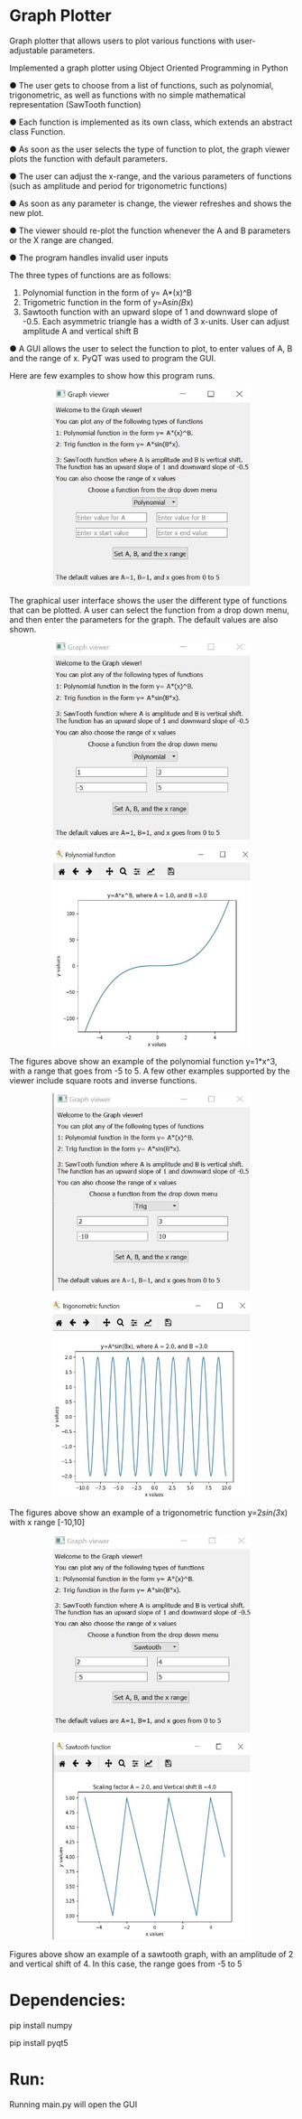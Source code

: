 # Graph Plotter
Graph plotter that allows users to plot various functions with user-adjustable parameters.

Implemented a graph plotter using Object Oriented Programming in Python

● The user gets to choose from a list of functions, such as polynomial, trigonometric, as well as functions with 
no simple mathematical representation (SawTooth function)

● Each function is implemented as its own class, which extends an abstract class Function. 

● As soon as the user selects the type of function to plot, the graph viewer plots the function with default parameters.  

● The user can adjust the x-range, and the various parameters of functions (such as amplitude and period for trigonometric functions)  

● As soon as any parameter is change, the viewer refreshes and shows the new plot. 

● The viewer should re-plot the function whenever the A and B parameters or the X
range are changed.

● The program handles invalid user inputs

The three types of functions are as follows:
1. Polynomial function in the form of y= A*(x)^B
2. Trigometric function in the form of y=A*sin(B*x)
3. Sawtooth function with an upward slope of 1 and downward slope of -0.5. Each asymmetric triangle has a width of 3 x-units. User can adjust amplitude A and vertical shift B

● A GUI allows the user to select the function to plot, to enter values of A, B and the range of x. PyQT was used to program the GUI.

Here are few examples to show how this program runs.

<p align="center">
  <img src="images/GUI.jpg" alt="Graphical User Interface"  width="350" height="350"/>
</p>

The graphical user interface shows the user the different type of functions that can be plotted. A user can select the function from a drop down menu, and then enter the parameters for the graph. The default values are also shown. 

<p align="center">
  <img src="images/polynomial_values.jpg" alt="Polynomial values"  width="350" height="350"/>
</p>
<p align="center">
  <img src="images/polynomial_graph.jpg" alt="Polynomial graph"  width="350" height="350"/>
</p>

The figures above show an example of the polynomial function y=1*x^3, with a range that goes from -5 to 5. A few other examples supported by the viewer include square roots and inverse functions.

<p align="center">
  <img src="images/trig_values.jpg" alt="Trig values"  width="350" height="350" >
</p>
<p align="center">
  <img src="images/trig_image.jpg" alt="Trig graph"  width="350" height="350" >
</p>

The figures above show an example of a trigonometric function y=2*sin(3*x) with x range [-10,10]

<p align="center">
  <img src="images/sawtooth_values.jpg" alt="Sawtooth values"  width="350" height="350" >
</p>
<p align="center">
  <img src="images/sawtooth_graph.jpg" alt="Sawotooth graph"  width="350" height="350" >
</p>

Figures above show an example of a sawtooth graph, with an amplitude of 2 and vertical shift of 4. In this case, the range goes from -5 to 5

# Dependencies:
pip install numpy

pip install pyqt5

# Run:
Running main.py will open the GUI
